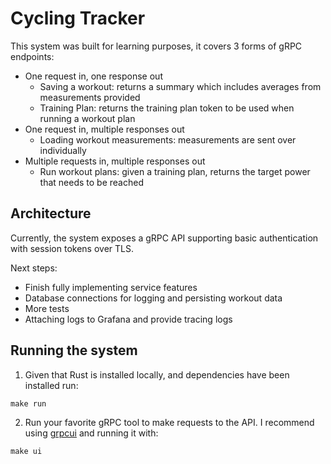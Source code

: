 # Cycling Tracker

This system was built for learning purposes, it covers 3 forms of gRPC endpoints:
- One request in, one response out
    - Saving a workout: returns a summary which includes averages from measurements provided
    - Training Plan: returns the training plan token to be used when running a workout plan
- One request in, multiple responses out
    - Loading workout measurements: measurements are sent over individually
- Multiple requests in, multiple responses out
    - Run workout plans: given a training plan, returns the target power that needs to be reached

## Architecture

Currently, the system exposes a gRPC API supporting basic authentication with session tokens over TLS.

Next steps:
- Finish fully implementing service features
- Database connections for logging and persisting workout data
- More tests
- Attaching logs to Grafana and provide tracing logs

## Running the system

1. Given that Rust is installed locally, and dependencies have been installed run:
```
make run
```

2. Run your favorite gRPC tool to make requests to the API. I recommend using [grpcui](https://github.com/fullstorydev/grpcui) and running it with:
```
make ui
```
